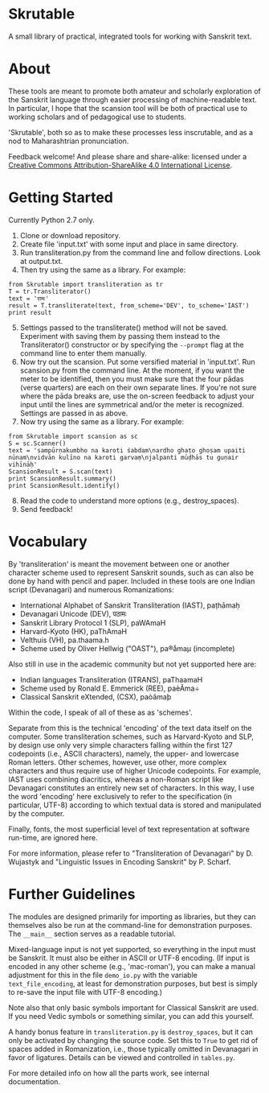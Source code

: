 # Skrutable

A small library of practical, integrated tools for working with Sanskrit text.

# About

These tools are meant to promote both amateur and scholarly exploration of the Sanskrit language through easier processing of machine-readable text. In particular, I hope that the scansion tool will be both of practical use to working scholars and of pedagogical use to students.

'Skrutable', both so as to make these processes less inscrutable, and as a nod to Maharashtrian pronunciation.

Feedback welcome! And please share and share-alike: licensed under a [Creative Commons Attribution-ShareAlike 4.0 International License](https://creativecommons.org/licenses/by-sa/4.0/).

# Getting Started

Currently Python 2.7 only.

1. Clone or download repository.
2. Create file 'input.txt' with some input and place in same directory.
3. Run transliteration.py from the command line and follow directions. Look at output.txt.
4. Then try using the same as a library. For example:
~~~~
from Skrutable import transliteration as tr
T = tr.Transliterator()
text = 'रामः'
result = T.transliterate(text, from_scheme='DEV', to_scheme='IAST')
print result
~~~~
5. Settings passed to the transliterate() method will not be saved. Experiment with saving them by passing them instead to the Transliterator() constructor or by specifying the `--prompt` flag at the command line to enter them manually.
6. Now try out the scansion. Put some versified material in 'input.txt'. Run scansion.py from the command line. At the moment, if you want the meter to be identified, then you must make sure that the four pādas (verse quarters) are each on their own separate lines. If you're not sure where the pāda breaks are, use the on-screen feedback to adjust your input until the lines are symmetrical and/or the meter is recognized. Settings are passed in as above.
7. Now try using the same as a library. For example:
~~~~
from Skrutable import scansion as sc
S = sc.Scanner()
text = 'sampūrṇakumbho na karoti śabdam\nardho ghaṭo ghoṣam upaiti nūnam\nvidvān kulīno na karoti garvaṃ\njalpanti mūḍhās tu guṇair vihīnāḥ'
ScansionResult = S.scan(text)
print ScansionResult.summary()
print ScansionResult.identify()
~~~~
8. Read the code to understand more options (e.g., destroy_spaces).
9. Send feedback!

# Vocabulary

By 'transliteration' is meant the movement between one or another character scheme used to represent Sanskrit sounds, such as can also be done by hand with pencil and paper. Included in these tools are one Indian script (Devanagari) and numerous Romanizations:

* International Alphabet of Sanskrit Transliteration (IAST), paṭhāmaḥ
* Devanagari Unicode (DEV), पठामः
* Sanskrit Library Protocol 1 (SLP), paWAmaH
* Harvard-Kyoto (HK), paThAmaH
* Velthuis (VH), pa.thaama.h
* Scheme used by Oliver Hellwig ("OAST"), pa®åmaµ (incomplete)

Also still in use in the academic community but not yet supported here are:

* Indian languages Transliteration (ITRANS), paThaamaH
* Scheme used by Ronald E. Emmerick (REE), paèÃma÷
* Classical Sanskrit eXtended, (CSX), paòâmaþ

Within the code, I speak of all of these as as 'schemes'.

Separate from this is the technical 'encoding' of the text data itself on the computer. Some transliteration schemes, such as Harvard-Kyoto and SLP, by design use only very simple characters falling within the first 127 codepoints (i.e., ASCII characters), namely, the upper- and lowercase Roman letters. Other schemes, however, use other, more complex characters and thus require use of higher Unicode codepoints. For example, IAST uses combining diacritics, whereas a non-Roman script like Devanagari constitutes an entirely new set of characters. In this way, I use the word 'encoding' here exclusively to refer to the specification (in particular, UTF-8) according to which textual data is stored and manipulated by the computer.

Finally, fonts, the most superficial level of text representation at software run-time, are ignored here.

For more information, please refer to "Transliteration of Devanagari" by D. Wujastyk and "Linguistic Issues in Encoding Sanskrit" by P. Scharf.

# Further Guidelines

The modules are designed primarily for importing as libraries, but they can themselves also be run at the command-line for demonstration purposes. The `__main__` section serves as a readable tutorial.

Mixed-language input is not yet supported, so everything in the input must be Sanskrit. It must also be either in ASCII or UTF-8 encoding. (If input is encoded in any other scheme (e.g., 'mac-roman'), you can make a manual adjustment for this in the file `demo_io.py` with the variable `text_file_encoding`, at least for demonstration purposes, but best is simply to re-save the input file with UTF-8 encoding.)

Note also that only basic symbols important for Classical Sanskrit are used. If you need Vedic symbols or something similar, you can add this yourself.

A handy bonus feature in `transliteration.py` is `destroy_spaces`, but it can only be activated by changing the source code. Set this to `True` to get rid of spaces added in Romanization, i.e., those typically omitted in Devanagari in favor of ligatures. Details can be viewed and controlled in `tables.py`.

For more detailed info on how all the parts work, see internal documentation.